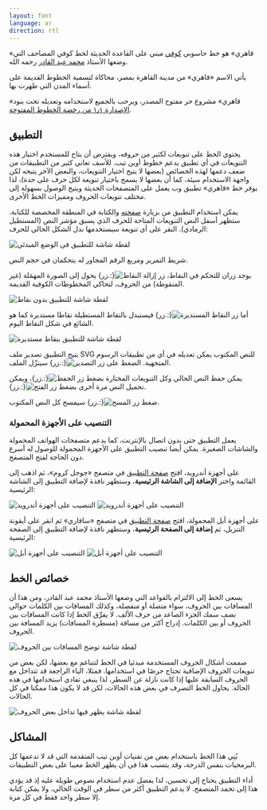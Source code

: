 ```yaml
---
layout: font
language: ar
direction: rtl
---
```


«قاهري» هو خط حاسوبي [كوفي] مبني على القاعدة الحديثة لخط كوفي المصاحف التي وضعها الأستاذ [محمد عبد القادر] رحمه الله.

يأتي الاسم «قاهري» من مدينة القاهرة بمصر، محاكاة لتسمية الخطوط القديمة على أسماء المدن التي ظهرت بها.

«قاهري» مشروع حر مفتوح المصدر، ويرحب بالجميع لاستخدامه وتعديله تحت بنود [الإصدارة ١٫١ من رخصة الخطوط المفتوحة][5].

## التطبيق
يحتوي الخط على تنويعات لكثير من حروفه، ويفترض أن يتاح للمستخدم اختيار هذه التنويعات في أي تطبيق يدعم خطوط أوبن تيب. للأسف تعاني كثير من التطبيقات من ضعف دعمها لهذه الخصائص (بعضها لا يتيح اختيار التنويعات، والبعض الآخر يتيحه لكن واجهة الاستخدام سيئة، كما أن بعضها لا يسمح باختيار تنويعة لكل حرف على حدة)، لذا يوفر خط «قاهري» تطبيق وب يعمل على المتصفحات الحديثة ويتيح الوصول بسهولة إلى مختلف تنويعات الحروف ومميزات الخط الأخرى.

يمكن استخدام التطبيق من بزيارة [صفحته][4] والكتابة في المنطقة المخصصة للكتابة. ستظهر أسفل النص التنويعات المتاحة للحرف الذي يسبق مؤشر النص (المستطيل الرمادي). النقر على أي تنويعة سيستخدمها بدل الشكل الحالي للحرف:

![لقطة شاشة للتطبيق في الوضع المبدئي](/assets/images/qahiri/screenshot.png)

شريط التمرير ومربع الرقم المجاور له يتحكمان في حجم النص.

يوجد زران للتحكم في النقاط، زر ![إزالة النقاط](./app/assets/images/remove-dots.svg){:.زر} يحول إلى الصورة المهمَلة (غير المنقوطة) من الحروف، لتحاكي المخطوطات الكوفية القديمة.

![لقطة شاشة للتطبيق بدون نقاط](/assets/images/qahiri/screenshot-dotless.png)

أما زر ![النقاط المستديرة](./app/assets/images/round-dots.svg){:.زر} فيستبدل بالنقاط
المستطيلة نقاطا مستديرة كما هو الشائع في شكل النقاط اليوم.

![لقطة شاشة للتطبيق بنقاط مستديرة](/assets/images/qahiri/screenshot-rounded-dots.png)

يتيح التطبيق تصدير ملف SVG للنص المكتوب يمكن تعديله في أي من تطبيقات الرسوم المتجهية. الضغط على زر ![التصدير](./app/assets/images/export.svg){:.زر} سينزّل الملف.

يمكن حفظ النص الحالي وكل التنويعات المختارة بضغط زر ![الحفظ](./app/assets/images/save.svg){:.زر}، ويمكن تحميل النص مرة أخرى بضغط زر ![الفتح](./app/assets/images/open.svg){:.زر}.

ضغط زر ![المسح](./app/assets/images/clear.svg){:.زر} سيمسح كل النص المكتوب.

### التنصيب على الأجهزة المحمولة
يعمل التطبيق حتى بدون اتصال بالإنترنت، كما يدعم متصفحات الهواتف المحمولة والشاشات الصغيرة. يمكن أيضا تنصيب التطبيق على الأجهزة المحمولة للوصول له أسرع دون الحاجة لفتح المتصفح.

على أجهزة أندرويد، افتح [صفحة التطبيق][4] في متصفح «جوجل كروم»، ثم اذهب إلى القائمة واختر **الإضافة إلى الشاشة الرئيسية**، وستظهر نافذة لإضافة التطبيق إلى الشاشة الرئيسية:

![التنصيب على أجهزة أندرويد](/assets/images/qahiri//install-android-1-ar.png#install)
![التنصيب على أجهزة أندرويد](/assets/images/qahiri//install-android-2-ar.png#install)

على أجهزة أبل المحمولة، افتح [صفحة التطبيق][4] في متصفح «سافاري» ثم انقر على أيقونة التنزيل، ثم **إضافة إلى الصفحة الرئيسية**، وستظهر نافذة لإضافة التطبيق إلى الصفحة الرئيسية:

![التنصيب على أجهزة أبل](/assets/images/qahiri//install-ios-1-ar.png#install)
![التنصيب على أجهزة أبل](/assets/images/qahiri//install-ios-2-ar.png#install)

## خصائص الخط
يسعى الخط إلى الالتزام بالقواعد التي وضعها الأستاذ محمد عبد القادر، ومن هذا أن المسافات بين الحروف، سواء متصلة أو منفصلة، وكذلك المسافات بين الكلمات حوالي نصف سمك الجزء الصاعد من حرف الألف. لا يفرِّق الخط إذا كانت المسافات بين الحروف أو بين الكلمات. إدراج أكثر من مسافة (مسطرة المسافات) يزيد المسافة بين الحروف.

![لقطة شاشة توضح المسافات بين الحروف](/assets/images/qahiri/screenshot-spacing.png)

صممت أشكال الحروف المستخدمة مبدئيا في الخط لتتناغم مع بعضها، لكن بعض من تنويعات الحروف الإضافية تحتاج حرصًا في استخدامها. فمثلا، الياء الراجعة قد تتداخل مع الحروف السابقة عليها إذا كانت نازلة عن السطر، لذا ينبغي تفادي استخدامها في هذه الحالة. يحاول الخط التصرف في بعض هذه الحالات، لكن قد لا يكون هذا ممكنا في كل الحالات.

![لقطة شاشة يظهر فيها تداخل بعض الحروف](/assets/images/qahiri/screenshot-clash.png)

## المشاكل
بُنِي هذا الخط باستخدام بعض من تقنيات أوبن تيب المتقدمة التي قد لا تدعمها كل البرمجيات بنفس الدرجة، وقد يتسبب هذا في أن يظهر الخط معيبا على بعض التطبيقات.

أداء التطبيق يحتاج إلى تحسين، لذا يفضل عدم استخدام نصوص طويلة عليه إذ قد يؤدي هذا إلى تجمد المتصفح. لا يدعم التطبيق أكثر من سطر في الوقت الحالي، ولا يمكن كتابة إلا سطر واحد فقط في كل مرة.

[كوفي]: https://ar.wikipedia.org/wiki/خط_كوفي
[محمد عبد القادر]: https://ar.wikipedia.org/wiki/محمد_عبد_القادر_عبد_الله_(خطاط)
[3]: https://github.com/aliftype/qahiri/releases/latest
[4]: https://aliftype.com/qahiri/app/
[5]: https://github.com/aliftype/qahiri/blob/main/OFL.txt
